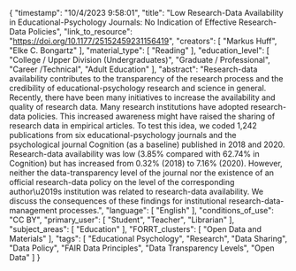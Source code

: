 {
    "timestamp": "10/4/2023 9:58:01",
    "title": "Low Research-Data Availability in Educational-Psychology Journals: No Indication of Effective Research-Data Policies",
    "link_to_resource": "https://doi.org/10.1177/25152459231156419",
    "creators": [
        "Markus Huff",
        "Elke C. Bongartz"
    ],
    "material_type": [
        "Reading"
    ],
    "education_level": [
        "College / Upper Division (Undergraduates)",
        "Graduate / Professional",
        "Career /Technical",
        "Adult Education"
    ],
    "abstract": "Research-data availability contributes to the transparency of the research process and the credibility of educational-psychology research and science in general. Recently, there have been many initiatives to increase the availability and quality of research data. Many research institutions have adopted research-data policies. This increased awareness might have raised the sharing of research data in empirical articles. To test this idea, we coded 1,242 publications from six educational-psychology journals and the psychological journal Cognition (as a baseline) published in 2018 and 2020. Research-data availability was low (3.85% compared with 62.74% in Cognition) but has increased from 0.32% (2018) to 7.16% (2020). However, neither the data-transparency level of the journal nor the existence of an official research-data policy on the level of the corresponding author\u2019s institution was related to research-data availability. We discuss the consequences of these findings for institutional research-data-management processes.",
    "language": [
        "English"
    ],
    "conditions_of_use": "CC BY",
    "primary_user": [
        "Student",
        "Teacher",
        "Librarian"
    ],
    "subject_areas": [
        "Education"
    ],
    "FORRT_clusters": [
        "Open Data and Materials"
    ],
    "tags": [
        "Educational Psychology",
        "Research",
        "Data Sharing",
        "Data Policy",
        "FAIR Data Principles",
        "Data Transparency Levels",
        "Open Data"
    ]
}